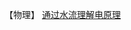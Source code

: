 

【物理】
[通过水流理解电原理](https://www.freeingenergy.com/understanding-the-basics-of-electricity-by-thinking-of-it-as-water/)